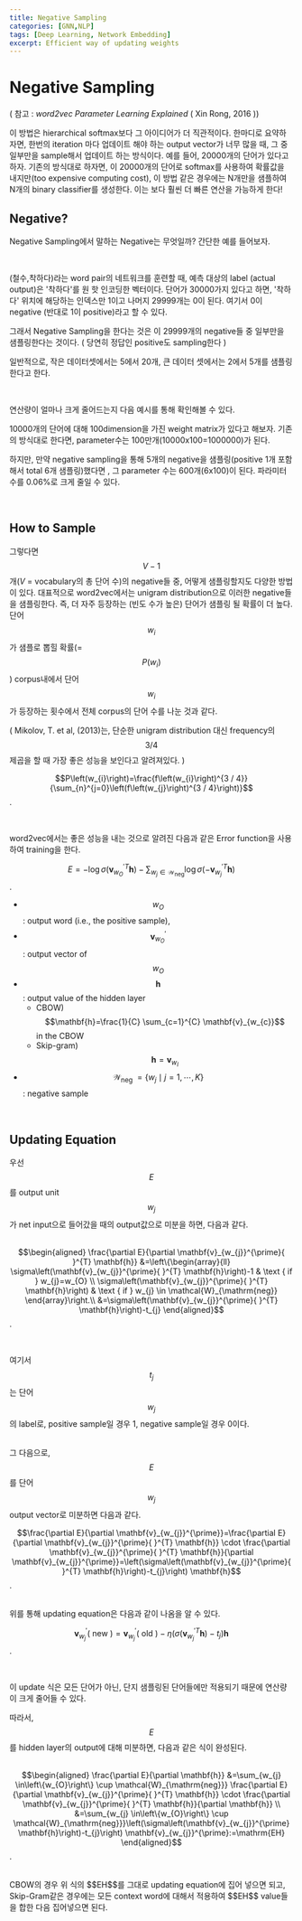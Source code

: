 ```yaml
---
title: Negative Sampling
categories: [GNN,NLP]
tags: [Deep Learning, Network Embedding]
excerpt: Efficient way of updating weights
---
```


# Negative Sampling

( 참고 : *word2vec Parameter Learning Explained* ( Xin Rong, 2016 ))

<script src="https://cdn.mathjax.org/mathjax/latest/MathJax.js?config=TeX-AMS-MML_HTMLorMML" type="text/javascript"></script>

이 방법은 hierarchical softmax보다 그 아이디어가 더 직관적이다. 한마디로 요약하자면, 한번의 iteration 마다 업데이트 해야 하는 output vector가 너무 많을 때, 그 중 일부만을 sample해서 업데이트 하는 방식이다. 예를 들어, 20000개의 단어가 있다고 하자. 기존의 방식대로 하자면, 이 20000개의 단어로 softmax를 사용하여 확률값을 내지만(too expensive computing cost), 이 방법 같은 경우에는 N개만을 샘플하여 N개의 binary classifier를 생성한다. 이는 보다 훨씬 더  빠른 연산을 가능하게 한다!
<br>

## Negative?
Negative Sampling에서 말하는 Negative는 무엇일까? 간단한 예를 들어보자. 

<br>

(철수,착하다)라는 word pair의 네트워크를 훈련할 때, 예측 대상의 label (actual output)은 '착하다'를 원 핫 인코딩한 벡터이다. 단어가 30000가지 있다고 하면, '착하다' 위치에 해당하는 인덱스만 1이고 나머지 29999개는 0이 된다. 여기서 0이 negative (반대로 1이 positive)라고 할 수 있다.

그래서 Negative Sampling을 한다는 것은 이 29999개의 negative들 중 일부만을 샘플링한다는 것이다. ( 당연히 정답인 positive도 sampling한다 )

일반적으로, 작은 데이터셋에서는 5에서 20개, 큰 데이터 셋에서는 2에서 5개를 샘플링한다고 한다. 

<br>

연산량이 얼마나 크게 줄어드는지 다음 예시를 통해 확인해볼 수 있다.

10000개의 단어에 대해 100dimension을 가진 weight matrix가 있다고 해보자. 기존의 방식대로 한다면, parameter수는 100만개(10000x100=1000000)가 된다. 

하지만, 만약 negative sampling을 통해 5개의 negative을 샘플링(positive 1개 포함해서 total 6개 샘플링)했다면 , 그 parameter 수는 600개(6x100)이 된다. 파라미터 수를 0.06%로 크게 줄일 수 있다. 

<br>

## How to Sample
그렇다면 $$V-1$$개($V$ = vocabulary의 총 단어 수)의 negative들 중, 어떻게 샘플링할지도 다양한 방법이 있다. 대표적으로 word2vec에서는 unigram distribution으로 이러한 negative들을 샘플링한다. 즉, 더 자주 등장하는 (빈도 수가 높은) 단어가 샘플링 될 확률이 더 높다. 단어 $$w_i$$가 샘플로 뽑힐 확률(=$$P\left(w_{i}\right)$$ ) corpus내에서 단어 $$w_i$$가 등장하는 횟수에서 전체 corpus의 단어 수를 나눈 것과 같다. <br>

( Mikolov, T. et al, (2013)는, 단순한 unigram distribution 대신 frequency의 $$3/4$$제곱을 할 때 가장 좋은 성능을 보인다고 알려져있다. )

$$P\left(w_{i}\right)=\frac{f\left(w_{i}\right)^{3 / 4}}{\sum_{n}^{j=0}\left(f\left(w_{j}\right)^{3 / 4}\right)}$$.

<br>

word2vec에서는 좋은 성능을 내는 것으로 알려진 다음과 같은 Error function을 사용하여 training을 한다. 

$$E=-\log \sigma\left(\mathbf{v}_{w_{O}}^{\prime}{ }^{T} \mathbf{h}\right)-\sum_{w_{j} \in \mathcal{W}_{\mathrm{neg}}} \log \sigma\left(-\mathbf{v}_{w_{j}}^{\prime}{ }^{T} \mathbf{h}\right)$$.

-  $$w_{O}$$ : output word (i.e., the positive sample), 
- $$\mathbf{v}_{w_{O}}^{\prime}$$ : output vector of $$w_O$$
- $$\mathbf{h}$$ : output value of the hidden layer
  - CBOW)  $$\mathbf{h}=\frac{1}{C} \sum_{c=1}^{C} \mathbf{v}_{w_{c}}$$ in the CBOW 
  - Skip-gram) $$\mathbf{h}=\mathbf{v}_{w_{I}}$$
- $$\mathcal{W}_{\text {neg }}=\left\{w_{j} \mid j=1, \cdots, K\right\}$$ : negative sample

<br>

## Updating Equation
우선 $$E$$를 output unit $$w_j$$가 net input으로 들어갔을 때의 output값으로 미분을 하면, 다음과 같다. <br><br>

$$\begin{aligned}
\frac{\partial E}{\partial \mathbf{v}_{w_{j}}^{\prime}{ }^{T} \mathbf{h}} &=\left\{\begin{array}{ll}
\sigma\left(\mathbf{v}_{w_{j}}^{\prime}{ }^{T} \mathbf{h}\right)-1 & \text { if } w_{j}=w_{O} \\
\sigma\left(\mathbf{v}_{w_{j}}^{\prime}{ }^{T} \mathbf{h}\right) & \text { if } w_{j} \in \mathcal{W}_{\mathrm{neg}}
\end{array}\right.\\
&=\sigma\left(\mathbf{v}_{w_{j}}^{\prime}{ }^{T} \mathbf{h}\right)-t_{j}
\end{aligned}$$.

<br>

여기서 $$t_j$$는 단어 $$w_j$$ 의 label로, positive sample일 경우 1, negative sample일 경우 0이다. <br><br>

그 다음으로, $$E$$를 단어  $$w_j$$ output vector로 미분하면 다음과 같다. 

$$\frac{\partial E}{\partial \mathbf{v}_{w_{j}}^{\prime}}=\frac{\partial E}{\partial \mathbf{v}_{w_{j}}^{\prime}{ }^{T} \mathbf{h}} \cdot \frac{\partial \mathbf{v}_{w_{j}}^{\prime}{ }^{T} \mathbf{h}}{\partial \mathbf{v}_{w_{j}}^{\prime}}=\left(\sigma\left(\mathbf{v}_{w_{j}}^{\prime}{ }^{T} \mathbf{h}\right)-t_{j}\right) \mathbf{h}$$.

<br>
위를 통해 updating equation은 다음과 같이 나옴을 알 수 있다.

$$\mathbf{v}_{w_{j}}^{\prime}(\text { new })=\mathbf{v}_{w_{j}}^{\prime}(\text { old })-\eta\left(\sigma\left(\mathbf{v}_{w_{j}}^{\prime T} \mathbf{h}\right)-t_{j}\right) \mathbf{h}$$.

<br>

이 update 식은 모든 단어가 아닌, 단지 샘플링된 단어들에만 적용되기 때문에 연산량이 크게 줄어들 수 있다.

따라서, $$E$$를 hidden layer의 output에 대해 미분하면, 다음과 같은 식이 완성된다. <br><br>

$$\begin{aligned}
\frac{\partial E}{\partial \mathbf{h}} &=\sum_{w_{j} \in\left\{w_{O}\right\} \cup \mathcal{W}_{\mathrm{neg}}} \frac{\partial E}{\partial \mathbf{v}_{w_{j}}^{\prime}{ }^{T} \mathbf{h}} \cdot \frac{\partial \mathbf{v}_{w_{j}}^{\prime}{ }^{T} \mathbf{h}}{\partial \mathbf{h}} \\
&=\sum_{w_{j} \in\left\{w_{O}\right\} \cup \mathcal{W}_{\mathrm{neg}}}\left(\sigma\left(\mathbf{v}_{w_{j}}^{\prime} \mathbf{h}\right)-t_{j}\right) \mathbf{v}_{w_{j}}^{\prime}:=\mathrm{EH}
\end{aligned}$$.

<br>
CBOW의 경우 위 식의 $$EH$$를 그대로 updating equation에 집어 넣으면 되고, Skip-Gram같은 경우에는 모든 context word에 대해서 적용하여 $$EH$$ value들을 합한 다음 집어넣으면 된다.



